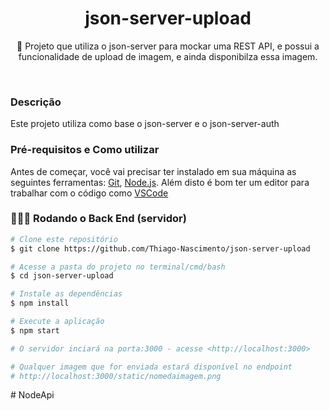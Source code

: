 <h1 align="center">json-server-upload</h1>

<p align="center">🚀 Projeto que utiliza o json-server para mockar uma REST API, e possui a funcionalidade de upload de imagem, e ainda disponibilza essa imagem.</p><br>

### Descrição
Este projeto utiliza como base o json-server e o json-server-auth

### Pré-requisitos e Como utilizar

Antes de começar, você vai precisar ter instalado em sua máquina as seguintes ferramentas:
[Git](https://git-scm.com), [Node.js](https://nodejs.org/en/). 
Além disto é bom ter um editor para trabalhar com o código como [VSCode](https://code.visualstudio.com/)

### 👨🏽‍💻 Rodando o Back End (servidor)

```bash
# Clone este repositório
$ git clone https://github.com/Thiago-Nascimento/json-server-upload

# Acesse a pasta do projeto no terminal/cmd/bash
$ cd json-server-upload

# Instale as dependências
$ npm install

# Execute a aplicação 
$ npm start

# O servidor inciará na porta:3000 - acesse <http://localhost:3000>

# Qualquer imagem que for enviada estará disponível no endpoint
# http://localhost:3000/static/nomedaimagem.png
```

#   N o d e A p i  
 